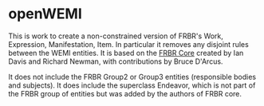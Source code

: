 # openWEMI

This is work to create a non-constrained version of FRBR's Work, Expression, Manifestation, Item. In particular it removes any disjoint rules between the WEMI entities. It is based on the [FRBR Core](http://purl.org/vocab/frbr/core) created by Ian Davis and Richard Newman, with contributions by Bruce D'Arcus. 

It does not include the FRBR Group2 or Group3 entities (responsible bodies and subjects). It does include the superclass Endeavor, which is not part of the FRBR group of entities but was added by the authors of FRBR core. 
